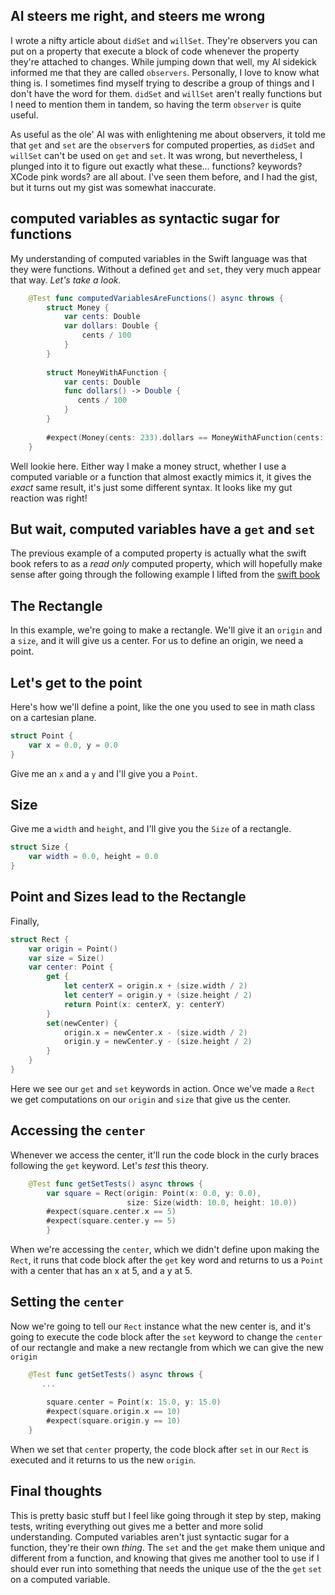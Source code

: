 ## AI steers me right, and steers me wrong 
I wrote a nifty article about `didSet` and `willSet`.  They're observers you can put on a property that execute a block of code whenever the property they're attached to changes.  While jumping down that well, my AI sidekick informed me that they are called `observers`.  Personally, I love to know what thing is.  I sometimes find myself trying to describe a group of things and I don't have the word for them.  `didSet` and `willSet` aren't really functions but I need to mention them in tandem, so having the term `observer` is quite useful.

As useful as the ole' AI was with enlightening me about observers, it told me that `get` and `set` are the `observer`s for computed properties, as `didSet` and `willSet` can't be used on `get` and `set`.  It was wrong, but nevertheless, I plunged into it to figure out exactly what these... functions? keywords? XCode pink words? are all about.  I've seen them before, and I had the gist, but it turns out my gist was somewhat inaccurate.

## computed variables as syntactic sugar for functions
My understanding of computed variables in the Swift language was that they were functions.  Without a defined `get` and `set`, they very much appear that way.  _Let's take a look._

``` swift
    @Test func computedVariablesAreFunctions() async throws {
        struct Money {
            var cents: Double
            var dollars: Double {
                cents / 100
            }
        }
        
        struct MoneyWithAFunction {
            var cents: Double
            func dollars() -> Double {
               cents / 100
            }
        }
        
        #expect(Money(cents: 233).dollars == MoneyWithAFunction(cents: 233).dollars())
    }
```

Well lookie here.  Either way I make a money struct, whether I use a computed variable or a function that almost exactly mimics it, it gives the _exact_ same result, it's just some different syntax.  It looks like my gut reaction was right!

## But wait, computed variables have a `get` and `set`
The previous example of a computed property is actually what the swift book refers to as a _read only_ computed property, which will hopefully make sense after going through the following example I lifted from the  [swift book](https://docs.swift.org/swift-book/documentation/the-swift-programming-language/properties/#Computed-Properties)

## The Rectangle
In this example, we're going to make a rectangle.  We'll give it an `origin` and a `size`, and it will give us a center.  For us to define an origin, we need a point.

## Let's get to the point
Here's how we'll define a point, like the one you used to see in math class on a cartesian plane.

``` swift
struct Point {
    var x = 0.0, y = 0.0
}
```

Give me an `x` and a `y` and I'll give you a `Point`.

## Size
Give me a `width` and `height`, and I'll give you the `Size` of a rectangle.

``` swift
struct Size {
    var width = 0.0, height = 0.0
}
```

## Point and Sizes lead to the Rectangle
Finally,

``` swift
struct Rect {
    var origin = Point()
    var size = Size()
    var center: Point {
        get {
            let centerX = origin.x + (size.width / 2)
            let centerY = origin.y + (size.height / 2)
            return Point(x: centerX, y: centerY)
        }
        set(newCenter) {
            origin.x = newCenter.x - (size.width / 2)
            origin.y = newCenter.y - (size.height / 2)
        }
    }
}
```

Here we see our `get` and `set` keywords in action.  Once we've made a `Rect` we get computations on our `origin` and `size` that give us the center.

## Accessing the `center`
Whenever we access the center, it'll run the code block in the curly braces following the `get` keyword.  Let's _test_ this theory.

``` swift
    @Test func getSetTests() async throws {
        var square = Rect(origin: Point(x: 0.0, y: 0.0),
                          size: Size(width: 10.0, height: 10.0))
        #expect(square.center.x == 5)
        #expect(square.center.y == 5)
        }
```

When we're accessing the `center`, which we didn't define upon making the `Rect`, it runs that code block after the `get` key word and returns to us a `Point` with a center that has an x at 5, and a y at 5.

## Setting the `center`
Now we're going to tell our `Rect` instance what the new center is, and it's going to execute the code block after the `set` keyword to change the `center` of our rectangle and make a new rectangle from which we can give the new `origin`


``` swift
    @Test func getSetTests() async throws {
       ...
       
        square.center = Point(x: 15.0, y: 15.0)
        #expect(square.origin.x == 10)
        #expect(square.origin.y == 10)
    }

```

When we set that `center` property, the code block after `set` in our `Rect` is executed and it returns to us the new `origin`.

## Final thoughts
This is pretty basic stuff but I feel like going through it step by step, making tests, writing everything out gives me a better and more solid understanding.  Computed variables aren't just syntactic sugar for a function, they're their own _thing_.  The `set` and the `get` make them unique and different from a function, and knowing that gives me another tool to use if I should ever run into something that needs the unique use of the the `get` `set` on a computed variable.
